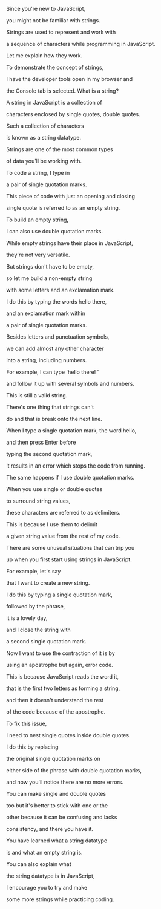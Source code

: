 Since you're new to JavaScript, 

you might not be familiar with strings. 

Strings are used to represent and work with 

a sequence of characters while programming in JavaScript. 

Let me explain how they work. 

To demonstrate the concept of strings, 

I have the developer tools open in my browser and 

the Console tab is selected. What is a string? 

A string in JavaScript is a collection of 

characters enclosed by single quotes, double quotes. 

Such a collection of characters 

is known as a string datatype. 

Strings are one of the most common types 

of data you'll be working with. 

To code a string, I type in 

a pair of single quotation marks. 

This piece of code with just an opening and closing 

single quote is referred to as an empty string. 

To build an empty string, 

I can also use double quotation marks. 

While empty strings have their place in JavaScript, 

they're not very versatile. 

But strings don't have to be empty, 

so let me build a non-empty string 

with some letters and an exclamation mark. 

I do this by typing the words hello there, 

and an exclamation mark within 

a pair of single quotation marks. 

Besides letters and punctuation symbols, 

we can add almost any other character 

into a string, including numbers. 

For example, I can type 'hello there! ' 

and follow it up with several symbols and numbers. 

This is still a valid string. 

There's one thing that strings can't 

do and that is break onto the next line. 

When I type a single quotation mark, the word hello, 

and then press Enter before 

typing the second quotation mark, 

it results in an error which stops the code from running. 

The same happens if I use double quotation marks. 

When you use single or double quotes 

to surround string values, 

these characters are referred to as delimiters. 

This is because I use them to delimit 

a given string value from the rest of my code. 

There are some unusual situations that can trip you 

up when you first start using strings in JavaScript. 

For example, let's say 

that I want to create a new string. 

I do this by typing a single quotation mark, 

followed by the phrase, 

it is a lovely day, 

and I close the string with 

a second single quotation mark. 

Now I want to use the contraction of it is by 

using an apostrophe but again, error code. 

This is because JavaScript reads the word it, 

that is the first two letters as forming a string, 

and then it doesn't understand the rest 

of the code because of the apostrophe. 

To fix this issue, 

I need to nest single quotes inside double quotes. 

I do this by replacing 

the original single quotation marks on 

either side of the phrase with double quotation marks, 

and now you'll notice there are no more errors. 

You can make single and double quotes 

too but it's better to stick with one or the 

other because it can be confusing and lacks 

consistency, and there you have it. 

You have learned what a string datatype 

is and what an empty string is. 

You can also explain what 

the string datatype is in JavaScript, 

I encourage you to try and make 

some more strings while practicing coding.